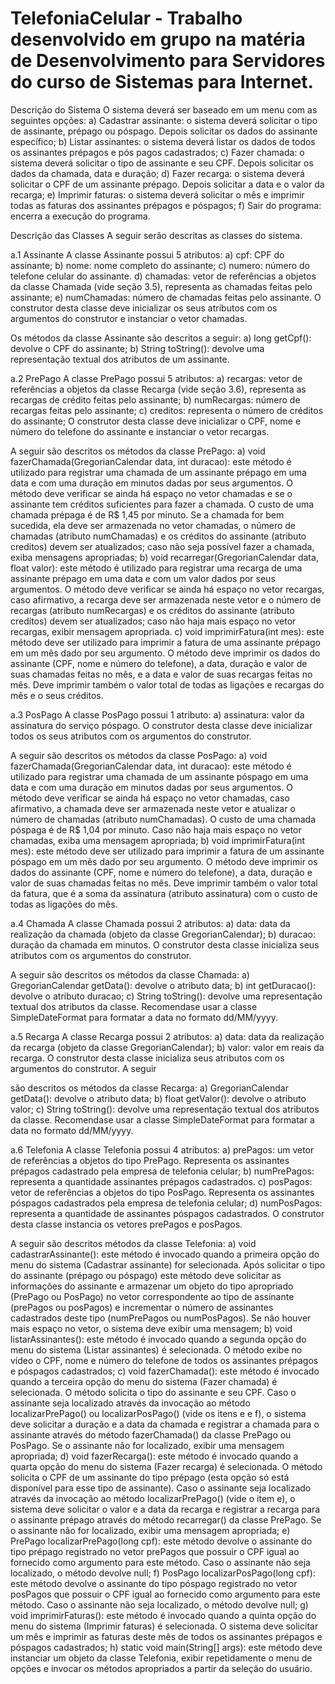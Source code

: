 # TelefoniaCelular - Trabalho desenvolvido em grupo na matéria de Desenvolvimento para Servidores do curso de Sistemas para Internet.
Descrição do Sistema
O sistema deverá ser baseado em um menu com as seguintes opções:
a) Cadastrar assinante: o sistema deverá solicitar o tipo de assinante, prépago ou póspago.
 Depois solicitar os dados do assinante específico;
b) Listar assinantes: o sistema deverá listar os dados de todos os assinantes prépagos
e pós pagos cadastrados;
c) Fazer chamada: o sistema deverá solicitar o tipo de assinante e seu CPF. Depois solicitar os
dados da chamada, data e duração;
d) Fazer recarga: o sistema deverá solicitar o CPF de um assinante prépago.
Depois solicitar a data e o valor da recarga;
e) Imprimir faturas: o sistema deverá solicitar o mês e imprimir todas as faturas dos assinantes
prépagos e póspagos;
f) Sair do programa: encerra a execução do programa.

Descrição das Classes
A seguir serão descritas as classes do sistema.

a.1 Assinante
A classe Assinante possui 5 atributos:
a) cpf: CPF do assinante;
b) nome: nome completo do assinante;
c) numero: número do telefone celular do assinante.
d) chamadas: vetor de referências a objetos da classe Chamada (vide seção 3.5), representa as chamadas feitas pelo assinante;
e) numChamadas: número de chamadas feitas pelo assinante.
O construtor desta classe deve inicializar os seus atributos com os argumentos do construtor e instanciar o vetor chamadas.

Os métodos da classe Assinante são descritos a seguir:
a) long getCpf(): devolve o CPF do assinante;
b) String toString(): devolve uma representação textual dos atributos de um assinante.

a.2 PrePago
A classe PrePago possui 5 atributos:
a) recargas: vetor de referências a objetos da classe Recarga (vide seção 3.6), representa as
recargas de crédito feitas pelo assinante;
b) numRecargas: número de recargas feitas pelo assinante;
c) creditos: representa o número de créditos do assinante;
O construtor desta classe deve inicializar o CPF, nome e número do telefone do assinante e
instanciar o vetor recargas.

A seguir são descritos os métodos da classe PrePago:
a) void fazerChamada(GregorianCalendar data, int duracao): este método é utilizado
para registrar uma chamada de um assinante prépago em uma data e com uma duração
em minutos dadas por seus argumentos. O método deve verificar se ainda há espaço no vetor chamadas e se o assinante tem créditos suficientes para fazer a chamada. O custo de uma chamada prépaga é de R$ 1,45 por minuto. Se a chamada for bem sucedida, ela deve ser armazenada no vetor chamadas, o número de chamadas (atributo numChamadas) e os créditos do assinante (atributo creditos) devem ser atualizados; caso não seja possível fazer a chamada, exiba mensagens apropriadas;
b) void recarregar(GregorianCalendar data, float valor): este método é utilizado para registrar uma recarga de uma assinante prépago em uma data e com um valor dados por seus argumentos. O método deve verificar se ainda há espaço no vetor recargas, caso afirmativo, a recarga deve ser armazenada neste vetor e o número de recargas (atributo numRecargas) e os créditos do assinante (atributo creditos) devem ser atualizados; caso não haja mais espaço no vetor recargas, exibir mensagem apropriada.
c) void imprimirFatura(int mes): este método deve ser utilizado para imprimir a fatura de uma assinante prépago em um mês dado por seu argumento. O método deve imprimir os dados do assinante (CPF, nome e número do telefone), a data, duração e valor de suas chamadas feitas no mês, e a data e valor de suas recargas feitas no mês. Deve imprimir também o valor total de todas as ligações e recargas do mês e o seus créditos.

a.3 PosPago
A classe PosPago possui 1 atributo:
a) assinatura: valor da assinatura do serviço póspago.
O construtor desta classe deve inicializar todos os seus atributos com os argumentos do construtor.

A seguir são descritos os métodos da classe PosPago:
a) void fazerChamada(GregorianCalendar data, int duracao): este método é utilizado para registrar uma chamada de um assinante póspago em uma data e com uma duração em minutos dadas por seus argumentos. O método deve verificar se ainda há espaço no vetor chamadas, caso afirmativo, a chamada deve ser armazenada neste vetor e atualizar o número de chamadas (atributo numChamadas). O custo de uma chamada póspaga é de R$ 1,04 por minuto. Caso não haja mais espaço no vetor chamadas, exiba uma mensagem apropriada;
b) void imprimirFatura(int mes): este método deve ser utilizado para imprimir a fatura de um assinante póspago em um mês dado por seu argumento. O método deve imprimir os dados do assinante (CPF, nome e número do telefone), a data, duração e valor de suas chamadas feitas no mês. Deve imprimir também o valor total da fatura, que é a soma da assinatura (atributo assinatura) com o custo de todas as ligações do mês.

a.4 Chamada
A classe Chamada possui 2 atributos:
a) data: data da realização da chamada (objeto da classe GregorianCalendar);
b) duracao: duração da chamada em minutos.
O construtor desta classe inicializa seus atributos com os argumentos do construtor.

A seguir são descritos os métodos da classe Chamada:
a) GregorianCalendar getData(): devolve o atributo data;
b) int getDuracao(): devolve o atributo duracao;
c) String toString(): devolve uma representação textual dos atributos da classe. Recomendase usar a classe SimpleDateFormat para formatar a data no formato dd/MM/yyyy.

a.5 Recarga
A classe Recarga possui 2 atributos:
a) data: data da realização da recarga (objeto da classe GregorianCalendar);
b) valor: valor em reais da recarga.
O construtor desta classe inicializa seus atributos com os argumentos do construtor. A seguir 

são descritos os métodos da classe Recarga:
a) GregorianCalendar getData(): devolve o atributo data;
b) float getValor(): devolve o atributo valor;
c) String toString(): devolve uma representação textual dos atributos da classe. Recomendase usar a classe SimpleDateFormat para formatar a data no formato dd/MM/yyyy.

a.6 Telefonia
A classe Telefonia possui 4 atributos:
a) prePagos: um vetor de referências a objetos do tipo PrePago. Representa os assinantes prépagos cadastrado pela empresa de telefonia celular;
b) numPrePagos: representa a quantidade assinantes prépagos cadastrados.
c) posPagos: vetor de referências a objetos do tipo PosPago. Representa os assinantes póspagos cadastrados pela empresa de telefonia celular;
d) numPosPagos: representa a quantidade de assinantes póspagos cadastrados. O construtor desta 
classe instancia os vetores prePagos e posPagos.

A seguir são descritos métodos da classe Telefonia:
a) void cadastrarAssinante(): este método é invocado quando a primeira opção do menu do sistema (Cadastrar assinante) for selecionada. Após solicitar o tipo do assinante (prépago ou póspago) este método deve solicitar as informações do assinante e armazenar um objeto do tipo apropriado (PrePago ou PosPago) no vetor correspondente ao tipo de assinante (prePagos ou posPagos) e incrementar o número de assinantes cadastrados deste tipo (numPrePagos ou numPosPagos). Se não houver mais espaço no vetor, o sistema deve exibir uma mensagem;
b) void listarAssinantes(): este método é invocado quando a segunda opção do menu do sistema (Listar assinantes) é selecionada. O método exibe no vídeo o CPF, nome e número do telefone de todos os assinantes prépagos e póspagos cadastrados;
c) void fazerChamada(): este método é invocado quando a terceira opção do menu do sistema (Fazer chamada) é selecionada. O método solicita o tipo do assinante e seu CPF.
Caso o assinante seja localizado através da invocação ao método localizarPrePago() ou localizarPosPago() (vide os itens e e f), o sistema deve solicitar a duração e a data da chamada e registrar a chamada para o assinante através do método fazerChamada() da classe PrePago ou PosPago. Se o assinante não for localizado, exibir uma mensagem apropriada;
d) void fazerRecarga(): este método é invocado quando a quarta opção do menu do sistema (Fazer recarga) é selecionada. O método solicita o CPF de um assinante do tipo prépago (esta opção só está disponível para esse tipo de assinante). Caso o assinante seja localizado através da invocação ao método localizarPrePago() (vide o item e), o sistema deve solicitar o valor e a data da recarga e registrar a recarga para o assinante prépago através do método recarregar() da classe PrePago. Se o assinante não for localizado, exibir uma mensagem apropriada;
e) PrePago localizarPrePago(long cpf): este método devolve o assinante do tipo prépago registrado no vetor prePagos que possuir o CPF igual ao fornecido como argumento para este método. Caso o assinante não seja localizado, o método devolve null;
f) PosPago localizarPosPago(long cpf): este método devolve o assinante do tipo póspago registrado no vetor posPagos que possuir o CPF igual ao fornecido como argumento para este método. Caso o assinante não seja localizado, o método devolve null;
g) void imprimirFaturas(): este método é invocado quando a quinta opção do menu do sistema (Imprimir faturas) é selecionada. O sistema deve solicitar um mês e imprimir as faturas deste mês de todos os assinantes prépagos e póspagos cadastrados;
h) static void main(String[] args): este método deve instanciar um objeto da classe Telefonia, exibir repetidamente o menu de opções e invocar os métodos apropriados a partir da seleção do usuário.